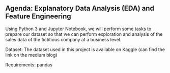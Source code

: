 ## Agenda: Explanatory Data Analysis (EDA) and Feature Engineering

Using Python 3 and Jupyter Notebook, we will perform some tasks to prepare our dataset so that we can perform exploration and analysis of the sales data of the fictitious company at a business level.

Dataset: The dataset used in this project is available on Kaggle (can find the link on the medium blog)

Requirements: pandas

